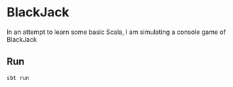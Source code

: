 BlackJack
=========

In an attempt to learn some basic Scala, I am simulating a console game of BlackJack

## Run

```shell
sbt run
```
